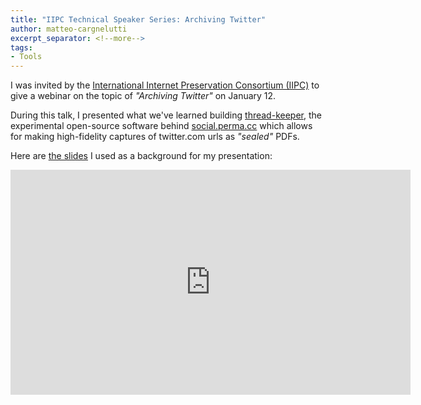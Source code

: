 ```yaml
---
title: "IIPC Technical Speaker Series: Archiving Twitter"
author: matteo-cargnelutti
excerpt_separator: <!--more-->
tags:
- Tools
---
```

I was invited by the [International Internet Preservation Consortium (IIPC)](https://netpreserve.org/) 
to give a webinar on the topic of _"Archiving Twitter"_ on January 12.

During this talk, I presented what we've learned building [thread-keeper](/sketches/thread-keeper/), the experimental open-source software behind [social.perma.cc](https://social.perma.cc) which allows for making high-fidelity captures of twitter.com urls as _"sealed"_ PDFs.

<!--more-->

Here are [the slides](https://docs.google.com/presentation/d/16mq8hrsSpEDsJxmwgjLIFLegcPls7OymFsQOXEz6jmw/edit) I used as a background for my presentation:

<iframe src="https://docs.google.com/presentation/d/e/2PACX-1vQaXIWr4C0SOBvjeXnlvxWnOBJ-N6uem8E6h80yEsncYTAHMHFey6dh-I51fNV17qkya8guPASkYR5u/embed?start=false&loop=false&delayms=3000" frameborder="0" width="640" height="360" allowfullscreen="true" mozallowfullscreen="true" webkitallowfullscreen="true"></iframe>

